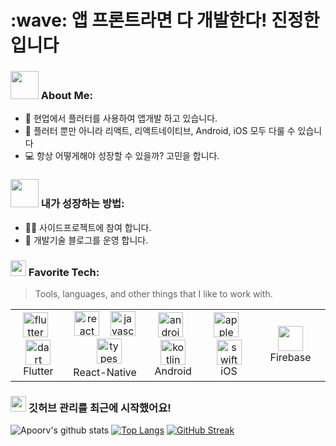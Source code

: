 <h1 align="left" id="macropower-title">:wave: 앱 프론트라면 다 개발한다! 진정한 입니다 </h1>

### <img src="https://github.com/TheDudeThatCode/TheDudeThatCode/blob/master/Assets/Developer.gif" width="45" /> About Me:
- 🏦 현업에서 플러터를 사용하여 앱개발 하고 있습니다.
- 📝 플러터 뿐만 아니라 리액트, 리액트네이티브, Android, iOS 모두 다룰 수 있습니다
- 💻 항상 어떻게해야 성장할 수 있을까? 고민을 합니다.
### <img src="https://github.com/TheDudeThatCode/TheDudeThatCode/blob/master/Assets/Developer.gif" width="45" /> 내가 성장하는 방법:

- 🧑‍💻 사이드프로젝트에 참여 합니다.
- 📖 개발기술 블로그를 운영 합니다.

### <img src='https://media1.giphy.com/media/du3J3cXyzhj75IOgvA/giphy.gif?cid=ecf05e47x2g034i9pzwtzzsd3xgg2w9nr94t4tflbbgo3008&rid=giphy.gif' width='25' /> Favorite Tech:

> Tools, languages, and other things that I like to work with.
  <table>
    <tr>
      <td align="center" width="96*2">
        <img src="https://cdn.jsdelivr.net/gh/devicons/devicon/icons/flutter/flutter-original.svg" height="40" alt="flutter logo" />&nbsp;&nbsp;
        <img src="https://cdn.jsdelivr.net/gh/devicons/devicon/icons/dart/dart-original.svg" height="40" alt="dart logo" />
        <br> Flutter
      </td>
      <td align="center" width="96*3">
        <img src="https://cdn.jsdelivr.net/gh/devicons/devicon/icons/react/react-original.svg" height="40" alt="react logo" /> &nbsp;&nbsp;
        <img src="https://cdn.jsdelivr.net/gh/devicons/devicon/icons/javascript/javascript-original.svg" height="40" alt="javascript logo" /> &nbsp;&nbsp;
        <img src="https://cdn.jsdelivr.net/gh/devicons/devicon/icons/typescript/typescript-original.svg" height="40" alt="typescript logo" />
        <br> React-Native
      </td>
      <td align="center" width="96*2">
        <img src="https://cdn.jsdelivr.net/gh/devicons/devicon/icons/android/android-original.svg" height="40" alt="android logo" />&nbsp;&nbsp;
        <img src="https://cdn.jsdelivr.net/gh/devicons/devicon/icons/kotlin/kotlin-original.svg" height="40" alt="kotlin logo" />
        <br> Android
      </td>
      <td align="center" width="96*2">
        <img src="https://cdn.jsdelivr.net/gh/devicons/devicon/icons/apple/apple-original.svg" height="40" alt="apple logo" />&nbsp;&nbsp;
        <img src="https://cdn.jsdelivr.net/gh/devicons/devicon/icons/swift/swift-original.svg" height="40" alt="swift logo" />
        <br> iOS
      </td>
      <td align="center" width="96">
        <img src="https://cdn.jsdelivr.net/gh/devicons/devicon@latest/icons/firebase/firebase-original.svg" height="40"  />
        <br> Firebase
      </td>
    </tr>
  </table>
  </tr>
</table>


### <img src='https://media1.giphy.com/media/du3J3cXyzhj75IOgvA/giphy.gif?cid=ecf05e47x2g034i9pzwtzzsd3xgg2w9nr94t4tflbbgo3008&rid=giphy.gif' width='25' /> 깃허브 관리를 최근에 시작했어요!
![Apoorv's github stats](https://github-readme-stats.vercel.app/api?username=kmwdevelop&show_icons=true&title_color=ffc857&icon_color=8ac926&text_color=daf7dc&bg_color=151515&hide=issues&count_private=true&include_all_commits=true)
[![Top Langs](https://github-readme-stats.vercel.app/api/top-langs/?username=kmwdevelop&layout=compact&text_color=daf7dc&bg_color=151515&hide=css,html,php)](https://github.com/anuraghazra/github-readme-stats)
[![GitHub Streak](https://github-readme-streak-stats.herokuapp.com/?user=kmwdevelop&theme=dark)](https://git.io/streak-stats)

